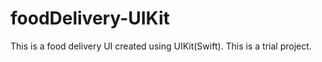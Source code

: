 # foodDelivery-UIKit
This is a food delivery UI created using UIKit(Swift). This is a trial project.
